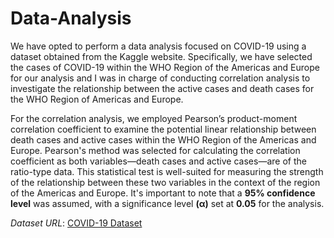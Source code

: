 # Data-Analysis
We have opted to perform a data analysis focused on COVID-19 using a dataset obtained from the Kaggle website. Specifically, we have selected the cases of COVID-19 within the WHO Region of the Americas and Europe for our analysis and
I was in charge of conducting correlation analysis to investigate the relationship between the active cases and death cases for the WHO Region of Americas and Europe.

For the correlation analysis, we employed Pearson’s product-moment correlation coefficient to examine the potential linear relationship between death cases and active cases within the WHO Region of the Americas and Europe. Pearson's method was selected for calculating the correlation coefficient as both variables—death cases and active cases—are of the ratio-type data. This statistical test is well-suited for measuring the strength of the relationship between these two variables in the context of the region of the Americas and Europe. It's important to note that a **95% confidence level** was assumed, with a significance level **(α)** set at **0.05** for the analysis.

_Dataset URL_:
[COVID-19 Dataset](https://www.kaggle.com/datasets/imdevskp/corona-virus-report) 




